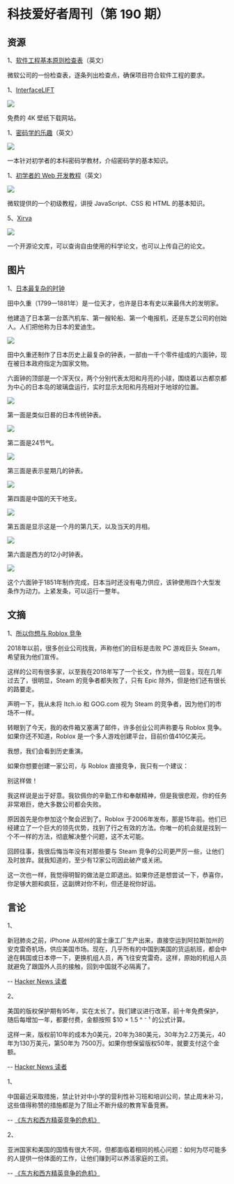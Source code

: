 # 科技爱好者周刊（第 190 期）

## 资源

1、[软件工程基本原则检查表](https://microsoft.github.io/code-with-engineering-playbook/ENG-FUNDAMENTALS-CHECKLIST/)（英文）

微软公司的一份检查表，逐条列出检查点，确保项目符合软件工程的要求。

1、[InterfaceLIFT](https://interfacelift.com/wallpaper/downloads/downloads/any/)

![](https://cdn.beekka.com/blogimg/asset/202111/bg2021112905.jpg)

免费的 4K 壁纸下载网站。

1、[密码学的乐趣](https://joyofcryptography.com/)（英文）

![](https://cdn.beekka.com/blogimg/asset/202111/bg2021112515.jpg)

一本针对初学者的本科密码学教材，介绍密码学的基本知识。

1、[初学者的 Web 开发教程](https://microsoft.github.io/Web-Dev-For-Beginners/)（英文）

![](https://cdn.beekka.com/blogimg/asset/202111/bg2021112804.webp)

微软提供的一个初级教程，讲授 JavaScript、CSS 和 HTML 的基本知识。

5、[Xirva](https://www.xirva.org/)

![](https://cdn.beekka.com/blogimg/asset/202109/bg2021090808.jpg)

一个开源论文库，可以查询自由使用的科学论文，也可以上传自己的论文。

## 图片

1、[日本最复杂的时钟](https://watchesbysjx.com/2016/09/how-japans-thomas-edison-built-the-nations-most-complicated-clock.html)

田中久重（1799—1881年）是一位天才，也许是日本有史以来最伟大的发明家。

他建造了日本第一台蒸汽机车、第一艘轮船、第一个电报机，还是东芝公司的创始人。人们把他称为日本的爱迪生。

![](https://cdn.beekka.com/blogimg/asset/202110/bg2021100201.jpg)

田中久重还制作了日本历史上最复杂的钟表，一部由一千个零件组成的六面钟，现在被日本政府指定为国家文物。

六面钟的顶部是一个浑天仪，两个分别代表太阳和月亮的小球，围绕着以古都京都为中心的日本岛的玻璃盘运行，实时显示太阳和月亮相对于地球的位置。

![](https://cdn.beekka.com/blogimg/asset/202110/bg2021100202.jpg)

第一面是类似日晷的日本传统钟表。

![](https://cdn.beekka.com/blogimg/asset/202110/bg2021100203.jpg)

第二面是24节气。

![](https://cdn.beekka.com/blogimg/asset/202110/bg2021100204.jpg)

第三面是表示星期几的钟表。

![](https://cdn.beekka.com/blogimg/asset/202110/bg2021100205.jpg)

第四面是中国的天干地支。

![](https://cdn.beekka.com/blogimg/asset/202110/bg2021100206.jpg)

第五面是显示这是一个月的第几天，以及当天的月相。

![](https://cdn.beekka.com/blogimg/asset/202110/bg2021100207.jpg)

第六面是西方的12小时钟表。

![](https://cdn.beekka.com/blogimg/asset/202110/bg2021100208.jpg)

这个六面钟于1851年制作完成，日本当时还没有电力供应，该钟使用四个大型发条作为动力。上紧发条，可以运行一整年。

## 文摘

1、[所以你想与 Roblox 竞争](https://www.fortressofdoors.com/so-you-want-to-compete-with-roblox/)

2018年以前，很多创业公司找我，声称他们的目标是击败 PC 游戏巨头 Steam，希望我为他们宣传。

这样的公司有很多家，以至我在2018年写了一个长文，作为统一回复。现在几年过去了，很明显，Steam 的竞争者都失败了，只有 Epic 除外，但是他们还有很长的路要走。

声明一下，我从未将 Itch.io 和 GOG.com 视为 Steam 的竞争者，因为他们的市场不一样。

转眼到了今天，我的收件箱又塞满了邮件，许多创业公司声称要与 Roblox 竞争。如果你还不知道，Roblox 是一个多人游戏创建平台，目前价值410亿美元。

我想，我们会看到历史重演。

如果你想要创建一家公司，与 Roblox 直接竞争，我只有一个建议：

别这样做！

我这样说是出于好意。我钦佩你的辛勤工作和奉献精神，但是我很悲观，你的任务非常艰巨，绝大多数公司都会失败。

原因首先是你参加这个聚会迟到了。Roblox 于2006年发布，那是15年前。他们已经建立了一个巨大的领先优势，找到了行之有效的方法。你唯一的机会就是找到一个不一样的方法，彻底解决整个问题，这不太可能。

回顾往事，我很后悔当年没有对那些要与 Steam 竞争的公司更严厉一些，让他们及时放弃。就我知道的，至少有12家公司因此破产或关闭。

这一次也一样，我觉得明智的做法是立即退出。如果你还是想尝试一下，恭喜你，你足够大胆和疯狂，这副牌对你不利，但还是祝你好运。

## 言论

1、

新冠肺炎之前，iPhone 从郑州的富士康工厂生产出来，直接空运到阿拉斯加州的安克雷奇机场，供应美国市场。现在，几乎所有的中国到美国的货运航班，都会中途在韩国或日本停一下，更换机组人员，再飞往安克雷奇。这样，原始的机组人员就避免了跟国外人员的接触，回到中国就不必隔离了。

-- [Hacker News 读者](https://news.ycombinator.com/item?id=29234723)

2、

美国的版权保护期有95年，实在太长了。我们建议进行改革，前十年免费保护，随后每增加一年，都要付费，金额按照 $10 × 1.5 ⁿ ⁻ ¹ 的公式计算。

这样一来，版权前10年的成本为0美元，20年为380美元，30年为2.2万美元，40年为130万美元，第50年为 7500万。如果你想保留版权50年，就要支付这个金额。

-- [Hacker News 读者](https://news.ycombinator.com/item?id=29380541)

1、

中国最近采取措施，禁止针对中小学的营利性补习班和培训公司，禁止周末补习，这些值得称赞的措施都是为了阻止不断升级的教育军备​​竞赛。

-- [《东方和西方精英竞争的危机》](https://americanaffairsjournal.org/2021/11/crises-of-elite-competition-in-the-east-and-west/)

2、

亚洲国家和美国的国情有很大不同，但都面临着相同的核心问题：如何为尽可能多的人提供一份体面的工作，让他们赚到可以养活家庭的工资。

-- [《东方和西方精英竞争的危机》](https://americanaffairsjournal.org/2021/11/crises-of-elite-competition-in-the-east-and-west/)
